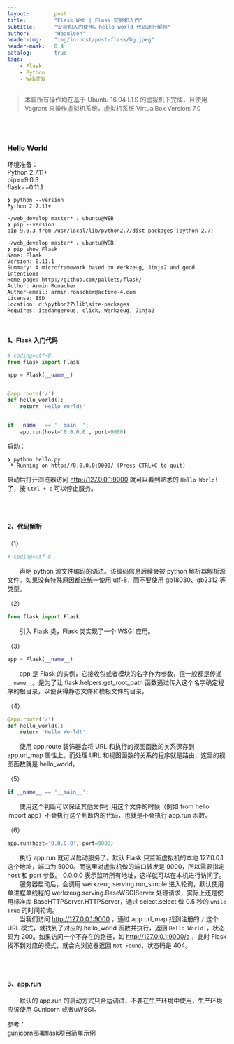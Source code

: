 ```yaml
---
layout:        post
title:         "Flask Web | Flask 安装和入门"
subtitle:      "安装和入门使用，hello world 代码逐行解释"
author:        "Haauleon"
header-img:    "img/in-post/post-flask/bg.jpeg"
header-mask:   0.4
catalog:       true
tags:
    - Flask
    - Python
    - Web开发
---
```


> 本篇所有操作均在基于 Ubuntu 16.04 LTS 的虚拟机下完成，且使用 Vagrant 来操作虚拟机系统，虚拟机系统 VirtualBox Version: 7.0 

<br>
<br>

### Hello World
环境准备：     
Python 2.7.11+      
pip==9.0.3     
flask==0.11.1           

```
❯ python --version
Python 2.7.11+

~/web_develop master* ⇣ ubuntu@WEB
❯ pip --version
pip 9.0.3 from /usr/local/lib/python2.7/dist-packages (python 2.7)

~/web_develop master* ⇣ ubuntu@WEB
❯ pip show Flask
Name: Flask
Version: 0.11.1
Summary: A microframework based on Werkzeug, Jinja2 and good intentions
Home-page: http://github.com/pallets/flask/
Author: Armin Ronacher
Author-email: armin.ronacher@active-4.com
License: BSD
Location: d:\python27\lib\site-packages
Requires: itsdangerous, click, Werkzeug, Jinja2
```

<br>

#### 1、Flask 入门代码    
```python
# coding=utf-8
from flask import Flask

app = Flask(__name__)


@app.route('/')
def hello_world():
    return 'Hello World!'


if __name__ == '__main__':
    app.run(host='0.0.0.0', port=9000)
```

启动：     
```
❯ python hello.py
 * Running on http://0.0.0.0:9000/ (Press CTRL+C to quit)
```

启动后打开浏览器访问 http://127.0.0.1:9000 就可以看到熟悉的 `Hello World!` 了，按 `Ctrl + c` 可以停止服务。     

<br>
<br>

#### 2、代码解析
（1）            
```python
# coding=utf-8
```
&emsp;&emsp;声明 python 源文件编码的语法。该编码信息后续会被 python 解析器解析源文件。如果没有特殊原因都应统一使用 utf-8，而不要使用 gb18030、gb2312 等类型。     

（2）      
```python
from flask import Flask
```
&emsp;&emsp;引入 Flask 类，Flask 类实现了一个 WSGI 应用。       

（3）       
```python
app = Flask(__name__)
```
&emsp;&emsp;app 是 Flask 的实例，它接收包或者模块的名字作为参数，但一般都是传递 `__name__`。是为了让 flask.helpers.get_root_path 函数通过传入这个名字确定程序的根目录，以便获得静态文件和模板文件的目录。       

（4）          
```python
@app.route('/')
def hello_world():
    return 'Hello World!'
```
&emsp;&emsp;使用 app.route 装饰器会将 URL 和执行的视图函数的关系保存到 app.url_map 属性上。而处理 URL 和视图函数的关系的程序就是路由，这里的视图函数就是 hello_world。        

（5）         
```python
if __name__ == '__main__':
```
&emsp;&emsp;使用这个判断可以保证其他文件引用这个文件的时候（例如 from hello import app）不会执行这个判断内的代码，也就是不会执行 app.run 函数。       

（6）    
```python
app.run(host='0.0.0.0', port=9000)
```
&emsp;&emsp;执行 app.run 就可以启动服务了。默认 Flask 只监听虚拟机的本地 127.0.0.1 这个地址，端口为 5000。而这里对虚拟机做的端口转发是 9000，所以需要指定 host 和 port 参数。 0.0.0.0 表示监听所有地址，这样就可以在本机进行访问了。      
&emsp;&emsp;服务器启动后，会调用 werkzeug.serving.run_simple 进入轮询，默认使用单进程单线程的 werkzeug.serving.BaseWSGIServer 处理请求，实际上还是使用标准库 BaseHTTPServer.HTTPServer，通过 select.select 做 0.5 秒的 `while True` 的时间轮询。         
&emsp;&emsp;当我们访问 http://127.0.0.1:9000 ，通过 app.url_map 找到注册的 `/` 这个 URL 模式，就找到了对应的 hello_world 函数并执行，返回 `Hello World!`，状态码为 200。如果访问一个不存在的路径，如 http://127.0.0.1:9000/a ，此时 Flask 找不到对应的模式，就会向浏览器返回 `Not Found`，状态码是 404。     

<br>
<br>

#### 3、app.run
&emsp;&emsp;默认的 app.run 的启动方式只合适调试，不要在生产环境中使用，生产环境应该使用 Gunicorn 或者uWSGI。       

参考：    
[gunicorn部署flask项目简单示例](https://blog.csdn.net/feng_1_ying/article/details/107469379)